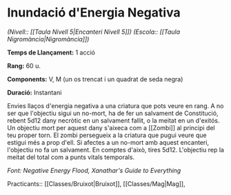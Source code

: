 # Inundació d'Energia Negativa

*(Nivell:: [[Taula Nivell 5|Encanteri Nivell 5]]) (Escola:: [[Taula Nigromància|Nigromància]])*

**Temps de Llançament:** 1 acció

**Rang:** 60 u.

**Components:** V, M (un os trencat i un quadrat de seda negra)

**Duració:** Instantani

Envies llaços d'energia negativa a una criatura que pots veure en rang. A no ser que l'objectiu sigui un no-mort, ha de fer un salvament de Constitució, rebent 5d12 dany necròtic en un salvament fallit, o la meitat en un d'exitós. Un objectiu mort per aquest dany s'aixeca com a [[Zombi]] al principi del teu proper torn. El zombi persegueix a la criatura que pugui veure que estigui més a prop d'ell. Si afectes a un no-mort amb aquest encanteri, l'objectiu no fa un salvament. En comptes d'això, tires 5d12. L'objectiu rep la meitat del total com a punts vitals temporals.


*Font: Negative Energy Flood, Xanathar's Guide to Everything*



Practicants:: [[Classes/Bruixot|Bruixot]], [[Classes/Mag|Mag]],